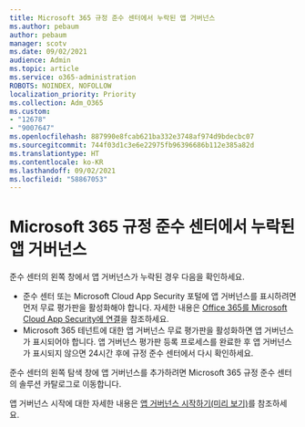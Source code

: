 ```yaml
---
title: Microsoft 365 규정 준수 센터에서 누락된 앱 거버넌스
ms.author: pebaum
author: pebaum
manager: scotv
ms.date: 09/02/2021
audience: Admin
ms.topic: article
ms.service: o365-administration
ROBOTS: NOINDEX, NOFOLLOW
localization_priority: Priority
ms.collection: Adm_O365
ms.custom:
- "12678"
- "9007647"
ms.openlocfilehash: 887990e8fcab621ba332e3748af974d9bdecbc07
ms.sourcegitcommit: 744f03d1c3e6e22975fb96396686b112e385a82d
ms.translationtype: HT
ms.contentlocale: ko-KR
ms.lasthandoff: 09/02/2021
ms.locfileid: "58867053"
---
```

# <a name="app-governance-missing-from-microsoft-365-compliance-center"></a>Microsoft 365 규정 준수 센터에서 누락된 앱 거버넌스

준수 센터의 왼쪽 창에서 앱 거버넌스가 누락된 경우 다음을 확인하세요.

- 준수 센터 또는 Microsoft Cloud App Security 포털에 앱 거버넌스를 표시하려면 먼저 무료 평가판을 활성화해야 합니다. 자세한 내용은 [Office 365를 Microsoft Cloud App Security에 연결](https://docs.microsoft.com/cloud-app-security/connect-office-365-to-microsoft-cloud-app-security)을 참조하세요.
- Microsoft 365 테넌트에 대한 앱 거버넌스 무료 평가판을 활성화하면 앱 거버넌스가 표시되어야 합니다. 앱 거버넌스 평가판 등록 프로세스를 완료한 후 앱 거버넌스가 표시되지 않으면 24시간 후에 규정 준수 센터에서 다시 확인하세요.

준수 센터의 왼쪽 탐색 창에 앱 거버넌스를 추가하려면 Microsoft 365 규정 준수 센터의 솔루션 카탈로그로 이동합니다.

앱 거버넌스 시작에 대한 자세한 내용은 [앱 거버넌스 시작하기(미리 보기)](https://docs.microsoft.com/microsoft-365/compliance/app-governance-get-started)를 참조하세요.